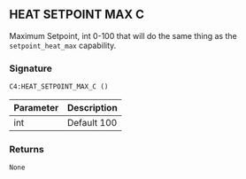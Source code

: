 ## HEAT SETPOINT MAX C

Maximum Setpoint, int 0-100 that will do the same thing as the `setpoint_heat_max` capability.


### Signature

`C4:HEAT_SETPOINT_MAX_C ()`


| Parameter | Description |
| --- | --- |
| int | Default 100 |


### Returns

`None`
